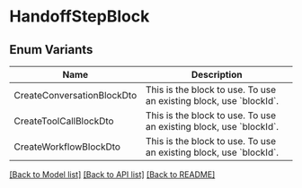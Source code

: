 # HandoffStepBlock

## Enum Variants

| Name | Description |
|---- | -----|
| CreateConversationBlockDto | This is the block to use. To use an existing block, use &#x60;blockId&#x60;. |
| CreateToolCallBlockDto | This is the block to use. To use an existing block, use &#x60;blockId&#x60;. |
| CreateWorkflowBlockDto | This is the block to use. To use an existing block, use &#x60;blockId&#x60;. |

[[Back to Model list]](../README.md#documentation-for-models) [[Back to API list]](../README.md#documentation-for-api-endpoints) [[Back to README]](../README.md)


